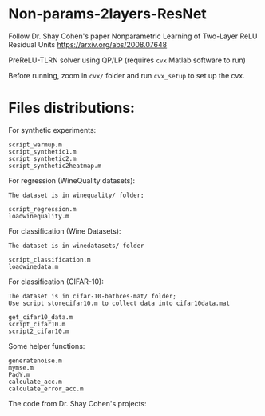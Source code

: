 # Non-params-2layers-ResNet

Follow Dr. Shay Cohen's paper Nonparametric Learning of Two-Layer ReLU Residual Units
https://arxiv.org/abs/2008.07648

PreReLU-TLRN solver using QP/LP (requires `cvx` Matlab software to run)

Before running, zoom in `cvx/` folder and run `cvx_setup` to set up the cvx.

# Files distributions:

  For synthetic experiments:
  
    script_warmup.m
    script_synthetic1.m
    script_synthetic2.m
    script_synthetic2heatmap.m

  For regression (WineQuality datasets):
  
    The dataset is in winequality/ folder;
    
    script_regression.m
    loadwinequality.m

  For classification (Wine Datasets):
  
    The dataset is in winedatasets/ folder

    script_classification.m
    loadwinedata.m

  For classification (CIFAR-10):
  
    The dataset is in cifar-10-bathces-mat/ folder;
    Use script storecifar10.m to collect data into cifar10data.mat
    
    get_cifar10_data.m
    script_cifar10.m
    script2_cifar10.m

   Some helper functions:
   
    generatenoise.m
    mymse.m
    PadY.m
    calculate_acc.m
    calculate_error_acc.m
    
  The code from Dr. Shay Cohen's projects:
    
  
    
